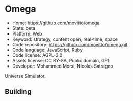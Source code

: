 # Omega

- Home: https://github.com/movitto/omega
- State: beta
- Platform: Web
- Keyword: strategy, content open, real-time, space
- Code repository: https://github.com/movitto/omega.git
- Code language: JavaScript, Ruby
- Code license: AGPL-3.0
- Assets license: CC BY-SA, Public domain, GPL
- Developer: Mohammed Morsi, Nicolas Satragno

Universe Simulator.

## Building
